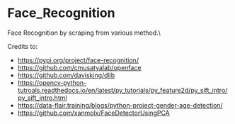# Face_Recognition
Face Recognition by scraping from various method.\

Credits to:
- https://pypi.org/project/face-recognition/
- https://github.com/cmusatyalab/openface
- https://github.com/davisking/dlib
- https://opencv-python-tutroals.readthedocs.io/en/latest/py_tutorials/py_feature2d/py_sift_intro/py_sift_intro.html
- https://data-flair.training/blogs/python-project-gender-age-detection/
- https://github.com/xanmolx/FaceDetectorUsingPCA
